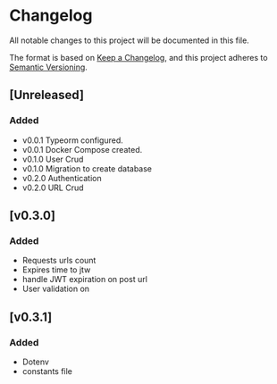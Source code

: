 # Changelog

All notable changes to this project will be documented in this file.

The format is based on [Keep a Changelog](https://keepachangelog.com/en/1.1.0/),
and this project adheres to [Semantic Versioning](https://semver.org/spec/v2.0.0.html).

## [Unreleased]

### Added

- v0.0.1 Typeorm configured.
- v0.0.1 Docker Compose created.
- v0.1.0 User Crud
- v0.1.0 Migration to create database
- v0.2.0 Authentication
- v0.2.0 URL Crud

## [v0.3.0]

### Added

- Requests urls count
- Expires time to jtw
- handle JWT expiration on post url
- User  validation on 

## [v0.3.1]

### Added

- Dotenv
- constants file
